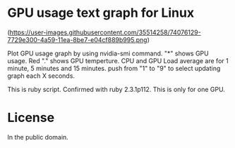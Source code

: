 # GPU usage text graph for Linux

(https://user-images.githubusercontent.com/35514258/74076129-7729e300-4a59-11ea-8be7-e04cf889b995.png)

Plot GPU usage graph by using nvidia-smi command.
"*" shows GPU usage. Red "." shows GPU temperture.
CPU and GPU Load average are for 1 minute, 5 minutes and 15 minutes.
push from "1" to "9" to select updating graph each X seconds.

This is ruby script. Confirmed with ruby 2.3.1p112.
This is only for one GPU.

# License
In the public domain.
